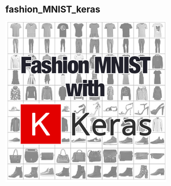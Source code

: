# fashion_MNIST_keras

![intro_img](https://github.com/haggishm/fashion_MNIST_keras/blob/master/fashion_mnist_header.png)

